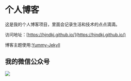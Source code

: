 # 个人博客

这是我的个人博客项目，里面会记录生活和技术的点点滴滴。

访问地址：[https://hjndkj.github.io/](https://hjndkj.github.io/)

博客主题使用:[Yummy-Jekyll](https://github.com/DONGChuan/Yummy-Jekyll)

## 我的微信公众号

![](https://hjndkj.github.io/assets/images/qrcode_for_gh_27845b694045_258.jpg)
